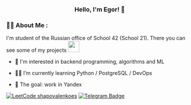 <h3 align="center">Hello, I'm Egor!  👋</h3>

### :man_technologist: About Me :
I'm student of the Russian office of School 42 (School 21). There you can see some of my projects
 <img src="https://media.giphy.com/media/WUlplcMpOCEmTGBtBW/giphy.gif" width="30">
- :telescope: I'm interested in backend programming, algorithms and ML

- 👨‍🎓 I’m currently learning Python / PostgreSQL / DevOps

- :dart: The goal: work in Yandex


[![LeetCode shapovalenkoes](https://img.shields.io/badge/dynamic/json?style=for-the-badge&labelColor=black&color=%23ffa116&label=Solved&query=solvedOverTotal&url=https%3A%2F%2Fbadge.xyli.tech/%2Fapi%2Fusers%2Fshapovalenkoes&logo=leetcode&logoColor=yellow)](https://leetcode.com/shapovalenkoes/)
<a href="https://t.me/shapovalenkoes">
    <img src="https://img.shields.io/badge/Telegram-blue?style=for-the-badge&logo=telegram&logoColor=white" alt="Telegram Badge"/>
    </a>
